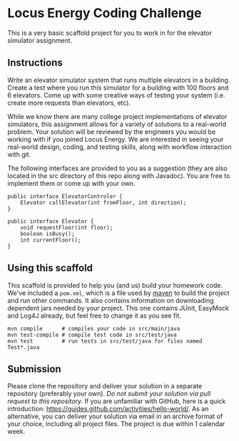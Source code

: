  # Locus Energy Coding Challenge

This is a very basic scaffold project for you to work in for the elevator simulator assignment.

## Instructions

Write an elevator simulator system that runs multiple elevators in a building. Create a test where you run this simulator for a building with 100 floors and 6 elevators. Come up with some creative ways of testing your system (i.e. create more requests than elevators, etc).

While we know there are many college project implementations of elevator simulators, this assignment allows for a variety of solutions to a real-world problem.  Your solution will be reviewed by the engineers you would be working with if you joined Locus Energy.  We are interested in seeing your real-world design, coding, and testing skills, along with workflow interaction with git.

The following interfaces are provided to you as a suggestion (they are also located in the src directory of this repo along with Javadoc). You are free to implement them or come up with your own.

    public interface ElevatorControler {
        Elevator callElevator(int fromFloor, int direction);
    }
    
    public interface Elevator {
        void requestFloor(int floor);
        boolean isBusy();
        int currentFloor();
    }



## Using this scaffold

This scaffold is provided to help you (and us) build your homework code. 
We've included a `pom.xml`, which is a file used by [maven][maven] to build the project and run other commands.   It also contains information on downloading dependent jars needed by your project.  This one contains JUnit, EasyMock and Log4J already, but feel free to change it as you see fit.

    mvn compile      # compiles your code in src/main/java
    mvn test-compile # compile test code in src/test/java
    mvn test         # run tests in src/test/java for files named Test*.java


[maven]:http://maven.apache.org/

## Submission

Please clone the repository and deliver your solution in a separate repository (preferably your own). _Do not submit your solution via pull request to this repository._ If you are unfamiliar with GitHub, here is a quick introduction: https://guides.github.com/activities/hello-world/. As an alternative, you can deliver your solution via email in an archive format of your choice, including all project files. The project is due within 1 calendar week.
